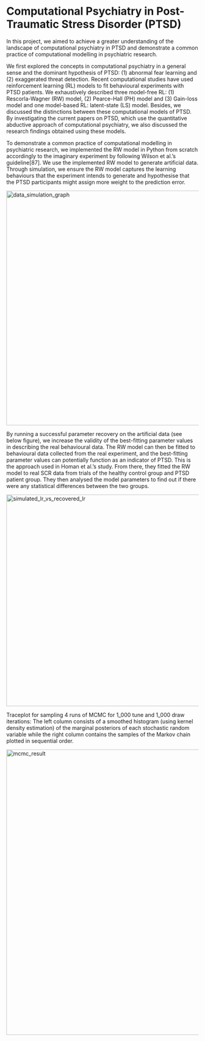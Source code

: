 # Computational Psychiatry in Post-Traumatic Stress Disorder (PTSD)

In this project, we aimed to achieve a greater understanding of the landscape of computational psychiatry in PTSD and demonstrate a common practice of computational modelling in psychiatric research.

We first explored the concepts in computational psychiatry in a general sense and the dominant hypothesis of PTSD: (1) abnormal fear learning and (2) exaggerated threat detection. Recent computational studies have used reinforcement learning (RL) models to fit behavioural experiments with PTSD patients. We exhaustively described three model-free RL: (1) Rescorla-Wagner (RW) model, (2) Pearce-Hall (PH) model and (3) Gain-loss model and one model-based RL: latent-state (LS) model. Besides, we discussed the distinctions between these computational models of PTSD. By investigating the current papers on PTSD, which use the quantitative abductive approach of computational psychiatry, we also discussed the research findings obtained using these models. 

To demonstrate a common practice of computational modelling in psychiatric research, we implemented the RW model in Python from scratch accordingly to the imaginary experiment by following Wilson et al.’s guideline[87]. We use the implemented RW model to generate artificial data. Through simulation, we ensure the RW model captures the learning behaviours that the experiment intends to generate and hypothesise that the PTSD participants might assign more weight to the prediction error. 

<img width="613" alt="data_simulation_graph" src="https://github.com/abc12345d/Markdown_workspace/assets/44512722/5a7d18d6-d152-495a-b052-5eb681062247">

By running a successful parameter recovery on the artificial data (see below figure), we increase the validity of the best-fitting parameter values in describing the real behavioural data. The RW model can then be fitted to behavioural data collected from the real experiment, and the best-fitting parameter values can potentially function as an indicator of PTSD. This is the approach used in Homan et al.’s study. From there, they fitted the RW model to real SCR data from trials of the healthy control group and PTSD patient group. They then analysed the model parameters to find out if there were any statistical differences between the two groups. 

<img width="553" alt="simulated_lr_vs_recovered_lr" src="https://github.com/abc12345d/Markdown_workspace/assets/44512722/927b7fcc-b2fd-413f-9697-827ef3c650cb">

Traceplot for sampling 4 runs of MCMC for 1_000 tune and 1_000 draw iterations:
The left column consists of a smoothed histogram (using kernel density estimation) of the marginal posteriors of each stochastic random variable while the right column contains the samples of the Markov chain plotted in sequential order. 

<img width="746" alt="mcmc_result" src="https://github.com/abc12345d/Markdown_workspace/assets/44512722/1ee8b0db-e67f-4b77-a4c8-551ffb2dfc70">
